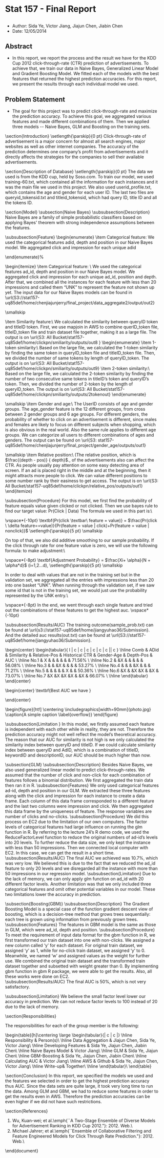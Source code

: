 Stat 157 - Final Report
=========
##
* Author: Sida Ye, Victor Jiang, Jiajun Chen, Jiabin Chen
* Date: 12/05/2014

## Abstract
* In this report, we report the process and the result we have for the KDD Cup 2012 click-through-rate (CTR) prediction of advertisements. To achieve that, we train our data in Naive Bayes, Generalized Linear Model and Gradient Boosting Model. We fitted each of the models with the best features that returned the highest prediction accuracies. For this report, we present the results through each individual model we used.


## Problem Statement
* The goal for this project was to predict click-through-rate and maximize the prediction accuracy. To achieve this goal, we aggregated various features and made different combinations of them. Then we applied three models -- Naive Bayes, GLM and Boosting on the training sets.



\section{Introduction}
\setlength{\parskip}{0 pt}
Click-through-rate of advertisement is a major concern for almost all search engines, major websites as well as other internet companies. The accuracy of the prediction determines one company’s profit from advertisements and it directly affects the strategies for the companies to sell their available advertisements. 






\section{Description of Database}
\setlength{\parskip}{0 pt}
The data we used is from the KDD cup, held by Soso.com. To train our model, we used training-60.txt, which contained all the information for each instances and it was the main file we used in this project. We also used userid\_profile.txt, which contains the age and gender for each user ID. The last two files are queryid\_tokensid.txt and titleid\_tokensid, which had query ID, title ID and all the tokens ID. 




\section{Model}
\subsection{Naive Bayes}
\subsubsection{Description}
Naive Bayes are a family of simple probabilistic classifiers based on applying Bayes' theorem with strong independence assumptions between the features. 

\subsubsection{Feature}
\begin{enumerate}
    \item Categorical feature: We used the categorical features adid, depth and position in our Naive Bayes  model. We aggregated click and impression for each unique adid

  \end{enumerate}%

\begin{itemize}
  \item Categorical feature: \\
We used the categorical features ad\_id, depth and position in our Naive Bayes  model. We aggregated click and impression for each unique ad\_id, position and depth. After that, we combined all the instances for each feature with less than 20 impressions and called them “UNK” to represent the feature not shown up yet. The input data for our Naive Bayes models can be found in \url{S3://stat157-uq85def/home/chenjiajunjerry/final_project/data_aggregate2/output/out2}

\smallskip

  \item Similarity feature:\\
We calculated the similarity between queryID token and titleID token. First, we use mapjoin in AWS  to combine querID\_token file, titleID\_token file and train dataset file together, making it as a large file.
The output is on \url{S3: All Bucket/stat157-uq85def/home/clickpn/smiliarity/outputs/out8
}
\begin{enumerate}
  \item 1-token similarity:\\
Based on the large file, we calculated the 1-token similarity by finding the same token in queryID\_token file and titleID\_token file. Then, we divided the number of same tokens by length of queryID\_token.
The output is on \url{S3: All Bucket/stat157-uq85def/home/clickpn/smiliarity/outputs/out9}
  \item 2-token similarity:\\
Based on the large file, we calculated the 2-token similarity by finding the number of two consecutive same tokens in titleID’s token and queryID’s token. Then, we divided the number of 2-token by the length of queryID\_token.
The output is on \url{S3: All Bucket/stat157-uq85def/home/clickpn/smiliarity/outputs/2tokenout}
\end{enumerate}

\smallskip
  \item Gender and age:\\
The UserID consists of age and gender groups. The age\_gender feature is the 12 different groups, from cross between 2 gender groups and 6 age groups. For different genders, the probability of whether to click on an advertisement is different, since males and females are likely to focus on different subjects when shopping, which is also obvious in the real world. Also the same rule applies to different age groups. We can categorize all users to different combinations of ages and genders. The output can be found on \url{S3:
stat157-uq85def/home/chenjiajunjerry/final_project/gender_age/outputs/out1}
 
\smallskip
 \item Relative position:\\
(The relative position, which is $\frac{(depth - pos)} { depth}$., of the advertisements also can affect the CTR. As people usually pay attention on some easy detecting area of screen. If an ad is placed right in the middle and at the beginning, then it might attracts more people to click. We can value different positions to some number rank by their easiness to get access. 
The output is on \url{S3: All Bucket/stat157-uq85def/home/clickpn/relative_pos/outputs/out1}
\end{itemize}


\subsubsection{Procedure}
For this model, we first find the probability of feature equals value given clicked or not clicked. Then we use bayes rule to find our target value: Pr(Click | Data) 
The formula we used in this part is:\\

\vspace*{-10pt}
\textbf{Pr(click \textbar\   feature = value)} = $\frac{Pr(click \ \delta feature==value)}{Pr(feature = value | click)+Pr(feature = value | nonclick)}$ 
\setlength{\parskip}{5 pt}
\smallskip

On top of that, we also did additive smoothing to our sample probability. If the click through rate for one feature value is zero, we will use the following formula: to make adjustment:\\

\vspace*{-8pt}
\textbf{Adjustment Probability} = $\frac{Xi+ \alpha}{N + \alpha*d}$ (i=1,2...d),
\setlength{\parskip}{5 pt}
\smallskip

In order to deal with values that are not in the training set but in the validation set, we aggregated all the entries with impressions less than 20 into one basket “UNK”. When running through the validation set, if we saw some id that is not in the training set, we would just use the probability represented by the UNK entry.\\ 

\vspace*{-8pt}
In the end, we went through each single feature and tried out the combinations of these features to get the highest auc.
\vspace*{-10pt}


\subsubsection{Results/AUC}
The training outcome(sample\_prob.txt) can be found at \url{s3://stat157-uq85def/home/jiangyuhao36/Submission}. And the detailed auc results(out.txt) can be found at \url{S3://stat157-uq85def/home/jiangyuhao36/Submission}. 




\begin{center}
  \begin{tabular}{ l | c | c | c | c | c | c || c }
    \hline
    Comb & ADid & Similarity & Relative-Pos & Historical CTR & Gender-Age & Depth-Pos & AUC \\ \hline
    No.1 & X  &  & & & & & 71.56\% \\ \hline
    No.2 &  &X  & & & & & 56.08\% \\ \hline
    No.3 &  &  &X & & & & 53.27\%  \\ \hline
    No.4 &  &  & &X & & & 71.21\% \\ \hline
    No.5 &  &  & & & X & & 50.36\%  \\ \hline
    No.6 &X  &  &X &X & &X & 73.07\% \\ \hline
    No.7 &X  &X  &X &X & &X & 66.07\% \\
    \hline
  \end{tabular}
\end{center}

\begin{center}
 \textbf{Best AUC we have }

\end{center}

\begin{figure}[ht!]
\centering
\includegraphics[width=90mm]{photo.jpg}
\caption{A simple caption \label{overflow}}
\end{figure}



\subsubsection{Limitation }
In this model, we firstly assumed each feature is independent with each other while in reality, they are not. Therefore the prediction accuracy might not well reflect the model’s theoretical accuracy. The reason that our AUC for similarity is not high is we only calculated the similarity index between queryID and titleID. If we could calculate similarity index between queryID and AdID, which is a combination of titleID, keywordID and descriptionID, our AUC should be much higher than now.











\subsection{GLM}
\subsubsection{Description}
Besides Naive Bayes, we also used generalized linear model to predict click-through-rates. We assumed that the number of click and non-click for each combination of features follows a binomial distribution. We first aggregated the train data then ran it in R. 
\subsubsection{Features}
We only used categorical features ad-id, depth and position in our GLM. We extracted these three features along with the click and impression for each instance to create a data frame. Each column of this data frame corresponded to a different feature and the last two columns were impression and click. We then aggregated this data frame by the uniqueness of feature. The response variables are number of clicks and no-clicks. 
\subsubsection{Procedure}
We did this process on EC2 due to the limitation of our own computers. The factor levels of categorical features had large influence on running the glm function in R. By referring to the lecture 24’s R demo code, we used the ReduceFactorLevel function to reduce the original numbers of ad-id’s levels into 20 levels. To further reduce the data size, we only kept the instance with less than 50 impressions. Then we connected local computer with EC2. In this case, we can get the result in a short time. 
\subsubsection{Results/AUC}
The final AUC we achieved was 10.7\%, which was very low. We believed this is due to the fact that we reduced the ad\_id feature to only 20 levels and we disregarded all the instance with more than 50 impressions in our regression model.
\subsubsection{Limitation}
Due to the lack of memory, we can only apply glm function on ad\_id with 20 different factor levels. Another limitation was that we only included three categorical features and omit other potential variables in our model. These two limitations lower the accuracy in prediction.









\subsection{Boosting(GBM)}
\subsubsection{Description}
The Gradient Boosting Model is a special case of the function gradient descent view of boosting, which is a decision-tree method that grows trees sequentially: each tree is grown using information from previously grown trees.
\subsubsection{Features}
The features in GBM model is the same as those in GLM, which were ad\_id, depth and position.
\subsubsection{Procedure}
To meet the requirement of input data format for the gbm function in R, we first transformed our train dataset into one with non-clicks. We assigned a new column called ‘y’ for each dataset. For original train dataset, we assigned ‘y’ as 1, while for no-click train dataset, we assigned ‘y’ to 0. Meanwhile, we named ‘w’ and assigned values as the weight for further use. We combined the original train dataset and the transformed train dataset together and subsetted with weight greater than 0. By implementing gbm function in gbm R package, we were able to get the results. Also, all these works were done on EC2.  
\subsubsection{Results/AUC}
The final AUC is 50\%, which is not very satisfactory. 


\subsubsection{Limitation}
We believe the small factor level lower our accuracy in prediction. We can not reduce factor levels to 100 instead of 20 due to the lack of memory.








\section{Responsibilities}

The responsibilities  for each of the group member is the following:

\begin{table}[h]\centering
\large
\begin{tabular}{| c | c |}
\hline
Responsibility & Person(s)\\
\hline
Data Aggregation & Jiajun Chen, Sida Ye, Victor Jiang\\
\hline
Developing Features & Sida Ye, Jiajun Chen, Jiabin Chen\\
\hline
Naive Bayes Model & Victor Jiang\\
\hline
GLM & Sida Ye, Jiajun Chen\\
\hline
GBM-Boosting & Sida Ye, Jiajun Chen, Jiabin Chen\\
\hline
Calculating AUC & Victor Jiang\\
\hline
AWS \& Github & Sida Ye, Jiajun Chen, Victor Jiang\\
\hline
Write-up& Together\\
\hline
\end{tabular}\\
\end{table}



\section{Conclusion}
In this report, we specified the models we used and the features we selected in order to get the highest prediction accuracy thus AUC. Since the data sets are quite large, it took very long time to run the data. Among GLM and GBM, we had to reduce some features in order to get the results even in AWS. Therefore the prediction accuracies can be even higher if we did not have such restrictions. 


\section{References}
1. Wu, Kuan-wei; et al.\emph{``A Two-Stage Ensemble of Diverse Models for Advertisement Ranking in KDD Cup 2012."}:  2012. Web.\\
2. Michael Jahrer; et al.\emph{``Ensemble of Collaborative Filtering and Feature Engineered Models for Click Through Rate Prediction."}:  2012. Web.\\


\end{document}  
